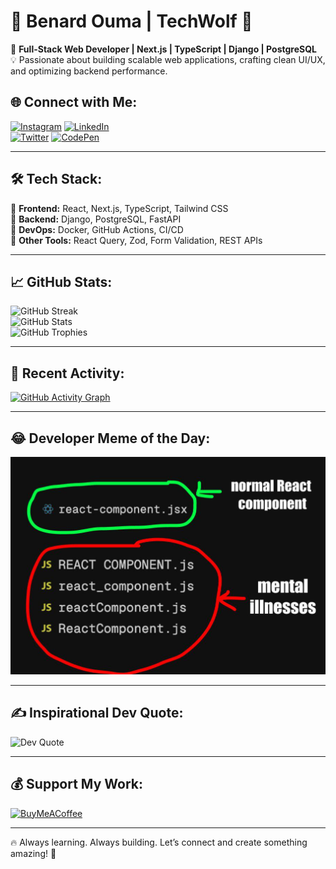 # 🚀 Benard Ouma | TechWolf 🐺 
🎯 **Full-Stack Web Developer | Next.js | TypeScript | Django | PostgreSQL**  
💡 Passionate about building scalable web applications, crafting clean UI/UX, and optimizing backend performance.

## 🌐 Connect with Me:
[![Instagram](https://img.shields.io/badge/-Instagram-E4405F?logo=Instagram&logoColor=white&style=for-the-badge)](https://www.instagram.com/techwolf_dev/) 
[![LinkedIn](https://img.shields.io/badge/-LinkedIn-0077B5?logo=linkedin&logoColor=white&style=for-the-badge)](https://www.linkedin.com/in/benard-ouma-0191281b7/)  
[![Twitter](https://img.shields.io/badge/-Twitter-1DA1F2?logo=Twitter&logoColor=white&style=for-the-badge)](https://twitter.com/techwolf_dev) 
[![CodePen](https://img.shields.io/badge/-CodePen-000000?logo=codepen&logoColor=white&style=for-the-badge)](https://codepen.io/ndaloBen)  

---

## 🛠️ Tech Stack:
🔹 **Frontend:** React, Next.js, TypeScript, Tailwind CSS  
🔹 **Backend:** Django, PostgreSQL, FastAPI  
🔹 **DevOps:** Docker, GitHub Actions, CI/CD  
🔹 **Other Tools:** React Query, Zod, Form Validation, REST APIs  

---

## 📈 GitHub Stats:
![GitHub Streak](https://github-readme-streak-stats.herokuapp.com/?user=ndalo-ben&theme=radical&hide_border=false)  
![GitHub Stats](https://github-readme-stats.vercel.app/api?username=ndalo-ben&show_icons=true&theme=radical)  
![GitHub Trophies](https://github-trophies.vercel.app/?username=ndalo-ben&theme=radical&no-frame=false&no-bg=false&margin-w=4)  

---

## 🎯 Recent Activity:
[![GitHub Activity Graph](https://github-readme-activity-graph.vercel.app/graph?username=ndalo-ben&theme=github)](https://github.com/ashutosh00710/github-readme-activity-graph)

---

## 😂 Developer Meme of the Day:
![Latest Meme](https://raw.githubusercontent.com/ndalo-ben/ndalo-ben/main/meme.jpg)


---

## ✍️ Inspirational Dev Quote:
![Dev Quote](https://quotes-github-readme.vercel.app/api?type=horizontal&theme=radical)

---

## 💰 Support My Work:
[![BuyMeACoffee](https://img.shields.io/badge/Buy%20Me%20a%20Coffee-ffdd00?style=for-the-badge&logo=buy-me-a-coffee&logoColor=black)](https://www.buymeacoffee.com/ndaloben8l)  

---

🔥 Always learning. Always building. Let’s connect and create something amazing! 🚀
